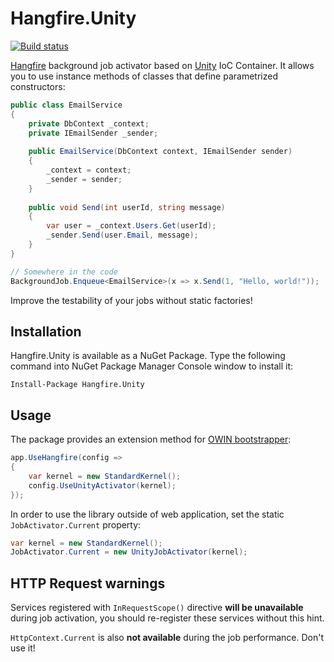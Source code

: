 Hangfire.Unity
================

[![Build status](https://ci.appveyor.com/api/projects/status/79opt6sesdam48yq)](https://ci.appveyor.com/project/odinserj/hangfire-unity)

[Hangfire](http://hangfire.io) background job activator based on 
[Unity](https://unity.codeplex.com/) IoC Container. It allows you to use instance
methods of classes that define parametrized constructors:

```csharp
public class EmailService
{
	private DbContext _context;
    private IEmailSender _sender;
	
	public EmailService(DbContext context, IEmailSender sender)
	{
		_context = context;
		_sender = sender;
	}
	
	public void Send(int userId, string message)
	{
		var user = _context.Users.Get(userId);
		_sender.Send(user.Email, message);
	}
}	

// Somewhere in the code
BackgroundJob.Enqueue<EmailService>(x => x.Send(1, "Hello, world!"));
```

Improve the testability of your jobs without static factories!

Installation
--------------

Hangfire.Unity is available as a NuGet Package. Type the following
command into NuGet Package Manager Console window to install it:

```
Install-Package Hangfire.Unity
```

Usage
------

The package provides an extension method for [OWIN bootstrapper](http://docs.hangfire.io/en/latest/users-guide/getting-started/owin-bootstrapper.html):

```csharp
app.UseHangfire(config =>
{
    var kernel = new StandardKernel();
    config.UseUnityActivator(kernel);
});
```

In order to use the library outside of web application, set the static `JobActivator.Current` property:

```csharp
var kernel = new StandardKernel();
JobActivator.Current = new UnityJobActivator(kernel);
```

HTTP Request warnings
-----------------------

Services registered with `InRequestScope()` directive **will be unavailable**
during job activation, you should re-register these services without this
hint.

`HttpContext.Current` is also **not available** during the job performance. 
Don't use it!
